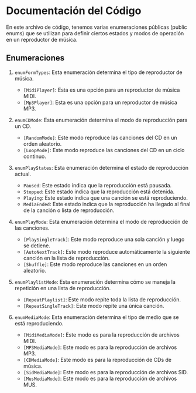 # Documentación del Código

En este archivo de código, tenemos varias enumeraciones públicas (public enums) que se utilizan para definir ciertos estados y modos de operación en un reproductor de música.

## Enumeraciones

1. `enumFormTypes`: Esta enumeración determina el tipo de reproductor de música.

   - `[MidiPlayer]`: Esta es una opción para un reproductor de música MIDI.
   - `[Mp3Player]`: Esta es una opción para un reproductor de música MP3.

2. `enumCDMode`: Esta enumeración determina el modo de reproducción para un CD.

   - `[RandomMode]`: Este modo reproduce las canciones del CD en un orden aleatorio.
   - `[LoopMode]`: Este modo reproduce las canciones del CD en un ciclo continuo.

3. `enumPlayStates`: Esta enumeración determina el estado de reproducción actual.

   - `Paused`: Este estado indica que la reproducción está pausada.
   - `Stopped`: Este estado indica que la reproducción está detenida.
   - `Playing`: Este estado indica que una canción se está reproduciendo.
   - `MediaEnded`: Este estado indica que la reproducción ha llegado al final de la canción o lista de reproducción.

4. `enumPlayMode`: Esta enumeración determina el modo de reproducción de las canciones.

   - `[PlaySingleTrack]`: Este modo reproduce una sola canción y luego se detiene.
   - `[AutoNextTrack]`: Este modo reproduce automáticamente la siguiente canción en la lista de reproducción.
   - `[Shuffle]`: Este modo reproduce las canciones en un orden aleatorio.

5. `enumPlaylistMode`: Esta enumeración determina cómo se maneja la repetición en una lista de reproducción.

   - `[RepeatPlaylist]`: Este modo repite toda la lista de reproducción.
   - `[RepeatSingleTrack]`: Este modo repite una única canción.

6. `enumMediaMode`: Esta enumeración determina el tipo de medio que se está reproduciendo.

   - `[MidiMediaMode]`: Este modo es para la reproducción de archivos MIDI.
   - `[MP3MediaMode]`: Este modo es para la reproducción de archivos MP3.
   - `[CDMediaMode]`: Este modo es para la reproducción de CDs de música.
   - `[SidMediaMode]`: Este modo es para la reproducción de archivos SID.
   - `[MusMediaMode]`: Este modo es para la reproducción de archivos MUS.